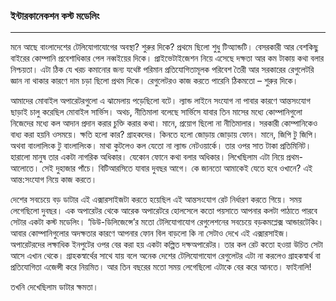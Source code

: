 

### ইন্টারকানেকশন কস্ট মডেলিং

---

মনে আছে বাংলাদেশের টেলিযোগাযোগের অবস্থা? শুরুর দিকে? প্রথমে ছিলো শুধু টিঅ্যান্ডটি। বেসরকারী আর বেশকিছু বাইরের কোম্পানি প্রবেশাধিকার পেল নব্বইয়ের দিকে। প্রাইভেটাইজেশন নিয়ে এসেছে দক্ষতা আর কম টাকায় কথা বলার নিশ্চয়তা। এটা ঠিক যে খরচ কমানোর জন্য যথেষ্ট পরিমান প্রতিযোগিতামূলক পরিবেশ তৈরী আর সরকারের রেগুলেটরি জ্ঞান না থাকার কারণে দাম চড়া ছিলো প্রথম দিকে। রেগুলেটরও কাজ করতে পারেনি ঠিকমতো – শুরুর দিকে। 

আমাদের মোবাইল অপারেটরগুলো এ ঝামেলায় পড়েছিলো বটে। ল্যান্ড লাইনে সংযোগ না পাবার কারণে আন্তসংযোগ ছাড়াই চালু করেছিল মোবাইল সার্ভিস। অথচ, নীতিমালা বলেছে সার্ভিসে যাবার তিন মাসের মধ্যে কোম্পানিগুলো নিজেদের মধ্যে কল আদান প্রদান করার চুক্তি করার কথা। মানে, প্রয়োগ ছিলো না নীতিমালার। সরকারী কোম্পানিকেও বাধ্য করা হয়নি ওসময়ে। ক্ষতি হলো কার? গ্রাহকদের। কিনতে হলো জোড়ায় জোড়ায় ফোন। মানে, জিপি টু জিপি। অথবা বাংলালিংক টু বাংলালিংক। মাথা কুটলেও কল যেতো না ল্যান্ড নেটওয়ার্কে। তার ওপর সাত টাকা প্রতিমিনিট। হারালো মানুষ তার একটা নাগরিক অধিকার। যেকোন ফোনে কথা বলার অধিকার। লিখেছিলাম এটা নিয়ে প্রথম-আলোতে। সেই দুহাজার পাঁচে। বিটিআরসিতে যাবার দুবছর আগে। কে জানতো আমাকেই যেতে হবে ওখানে? এই আন্ত:সংযোগ নিয়ে কাজ করতে।

দেশের সবচেয়ে বড় ডাটার এই এক্সারসাইজটা করতে হয়েছিল এই আন্তসংযোগ রেট নির্ধারণ করতে গিয়ে। সময় লেগেছিলো দুবছর। এক অপারেটর থেকে আরেক অপারেটরে হোলসেলে কতো পয়সাতে আপনার কলটা পাঠাতে পারবে সেটার একটা কস্ট মডেলিং। ‘ডিউ-ডিলিজেন্সে’র মতো টেলিযোগাযোগ রেগুলেশনের সবচেয়ে বড়কমপ্লেক্স আন্ডারটেকিং। আবার কোম্পানিগুলোর অদক্ষতার কারণে আপনার ফোন বিল বাড়লো কি না সেটাও দেখে এই এক্সারসাইজ। অপারেটরদের লক্ষাধিক ইনপুটের ওপর বের করা হয় একটা কল্পিত দক্ষঅপারেটর। তার কল রেট কতো হওয়া উচিত সেটা আসে এখান থেকে। গ্রাহকস্বার্থের সাথে যায় বলে অনেক দেশের টেলিযোগাযোগ রেগুলেটর এটা না করলেও গ্রাহকস্বার্থ বা প্রতিযোগিতা এজেন্সী করে নিয়মিত। আর তিন বছরের মতো সময় লেগেছিলো এটাকে বের করে আনতে। ফাইনালি!

তখনি দেখেছিলাম ডাটার ক্ষমতা।

